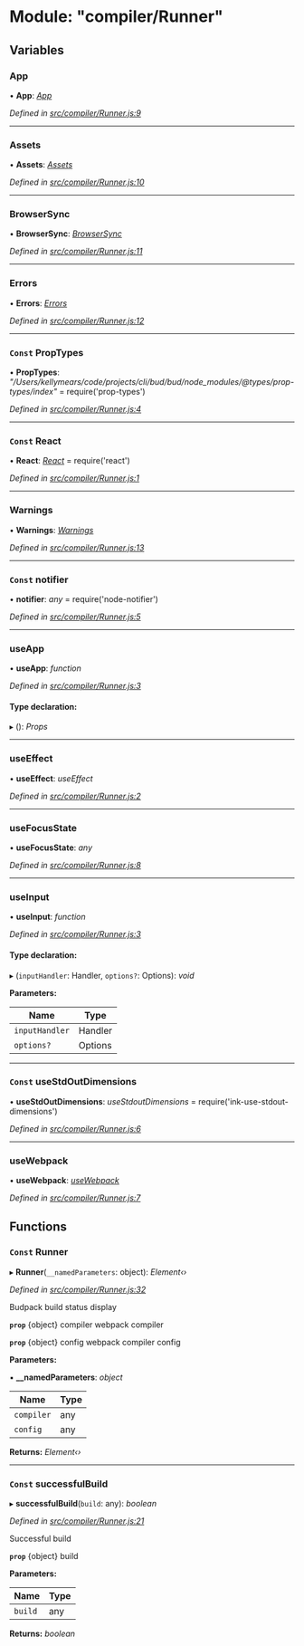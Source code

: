 # Module: "compiler/Runner"

## Variables

###  App

• **App**: *[App](_compiler_components_app_.md#const-app)*

*Defined in [src/compiler/Runner.js:9](https://github.com/roots/bud-support/blob/bd00b72/src/compiler/Runner.js#L9)*

___

###  Assets

• **Assets**: *[Assets](_compiler_components_assets_.md#const-assets)*

*Defined in [src/compiler/Runner.js:10](https://github.com/roots/bud-support/blob/bd00b72/src/compiler/Runner.js#L10)*

___

###  BrowserSync

• **BrowserSync**: *[BrowserSync](_compiler_components_browsersync_.md#const-browsersync)*

*Defined in [src/compiler/Runner.js:11](https://github.com/roots/bud-support/blob/bd00b72/src/compiler/Runner.js#L11)*

___

###  Errors

• **Errors**: *[Errors](_compiler_components_errors_index_.md#const-errors)*

*Defined in [src/compiler/Runner.js:12](https://github.com/roots/bud-support/blob/bd00b72/src/compiler/Runner.js#L12)*

___

### `Const` PropTypes

• **PropTypes**: *"/Users/kellymears/code/projects/cli/bud/bud/node_modules/@types/prop-types/index"* = require('prop-types')

*Defined in [src/compiler/Runner.js:4](https://github.com/roots/bud-support/blob/bd00b72/src/compiler/Runner.js#L4)*

___

### `Const` React

• **React**: *[React](_compiler_hooks_usefocusstate_.md#const-react)* = require('react')

*Defined in [src/compiler/Runner.js:1](https://github.com/roots/bud-support/blob/bd00b72/src/compiler/Runner.js#L1)*

___

###  Warnings

• **Warnings**: *[Warnings](_compiler_components_warnings_index_.md#const-warnings)*

*Defined in [src/compiler/Runner.js:13](https://github.com/roots/bud-support/blob/bd00b72/src/compiler/Runner.js#L13)*

___

### `Const` notifier

• **notifier**: *any* = require('node-notifier')

*Defined in [src/compiler/Runner.js:5](https://github.com/roots/bud-support/blob/bd00b72/src/compiler/Runner.js#L5)*

___

###  useApp

• **useApp**: *function*

*Defined in [src/compiler/Runner.js:3](https://github.com/roots/bud-support/blob/bd00b72/src/compiler/Runner.js#L3)*

#### Type declaration:

▸ (): *Props*

___

###  useEffect

• **useEffect**: *useEffect*

*Defined in [src/compiler/Runner.js:2](https://github.com/roots/bud-support/blob/bd00b72/src/compiler/Runner.js#L2)*

___

###  useFocusState

• **useFocusState**: *any*

*Defined in [src/compiler/Runner.js:8](https://github.com/roots/bud-support/blob/bd00b72/src/compiler/Runner.js#L8)*

___

###  useInput

• **useInput**: *function*

*Defined in [src/compiler/Runner.js:3](https://github.com/roots/bud-support/blob/bd00b72/src/compiler/Runner.js#L3)*

#### Type declaration:

▸ (`inputHandler`: Handler, `options?`: Options): *void*

**Parameters:**

Name | Type |
------ | ------ |
`inputHandler` | Handler |
`options?` | Options |

___

### `Const` useStdOutDimensions

• **useStdOutDimensions**: *useStdoutDimensions* = require('ink-use-stdout-dimensions')

*Defined in [src/compiler/Runner.js:6](https://github.com/roots/bud-support/blob/bd00b72/src/compiler/Runner.js#L6)*

___

###  useWebpack

• **useWebpack**: *[useWebpack](_compiler_hooks_usewebpack_.md#const-usewebpack)*

*Defined in [src/compiler/Runner.js:7](https://github.com/roots/bud-support/blob/bd00b72/src/compiler/Runner.js#L7)*

## Functions

### `Const` Runner

▸ **Runner**(`__namedParameters`: object): *Element‹›*

*Defined in [src/compiler/Runner.js:32](https://github.com/roots/bud-support/blob/bd00b72/src/compiler/Runner.js#L32)*

Budpack build status display

**`prop`** {object} compiler webpack compiler

**`prop`** {object} config   webpack compiler config

**Parameters:**

▪ **__namedParameters**: *object*

Name | Type |
------ | ------ |
`compiler` | any |
`config` | any |

**Returns:** *Element‹›*

___

### `Const` successfulBuild

▸ **successfulBuild**(`build`: any): *boolean*

*Defined in [src/compiler/Runner.js:21](https://github.com/roots/bud-support/blob/bd00b72/src/compiler/Runner.js#L21)*

Successful build

**`prop`** {object} build

**Parameters:**

Name | Type |
------ | ------ |
`build` | any |

**Returns:** *boolean*
